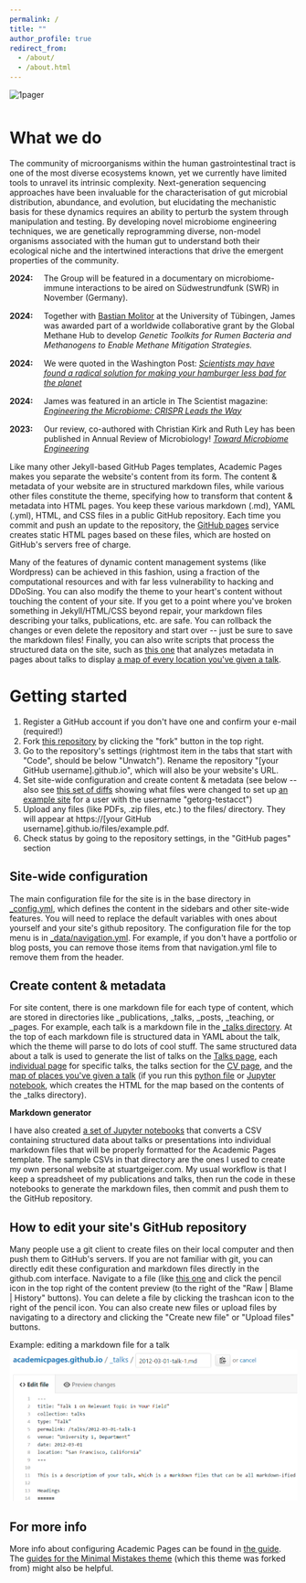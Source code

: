 ```yaml
---
permalink: /
title: ""
author_profile: true
redirect_from: 
  - /about/
  - /about.html
---
```


![1pager](images/web_header2.png "Heading")

<h1 class="what-we-do-heading">What we do</h1>

<style>
    .what-we-do-heading {
        margin-top: 50px; /* Increase this to add more space */
    }
</style>

  
The community of microorganisms within the human gastrointestinal tract is one of the most diverse ecosystems known, yet we currently have limited tools to unravel its intrinsic complexity. Next-generation sequencing approaches have been invaluable for the characterisation of gut microbial distribution, abundance, and evolution, but elucidating the mechanistic basis for these dynamics requires an ability to perturb the system through manipulation and testing. By developing novel microbiome engineering techniques, we are genetically reprogramming diverse, non-model organisms associated with the human gut to understand both their ecological niche and the intertwined interactions that drive the emergent properties of the community.
  
  
  
<html lang="en">
<head>
    <meta charset="UTF-8">
    <title>Microbiome Engineering</title>
    <style>
        /* Container for image and text */
        .image-text-container {
            position: relative; /* Allows absolute positioning for the image */
            margin: 20px;
            padding-right: 40px; /* Extra space for larger image */
        }

        /* Styling for the text section */
        .image-text-container .text {
            font-size: 0.8em;
            color: #333;
            margin-right: 400px; /* Adjusted space for the larger image */
        }

        /* Styling for the image */
        .image-text-container img {
            position: absolute; /* Allow the image to float on the right */
            right: 0; /* Align image to the right margin */
            top: 0; /* Align image to the top of the container */
            width: 400px; /* Larger static width for the image */
            height: auto; /* Keep the image ratio intact */
            cursor: pointer; /* Indicates the image is clickable */
            transition: transform 0.3s; /* Smooth hover effect */
        }

        /* Hover effect for the image */
        .image-text-container img:hover {
            transform: scale(1.05); /* Slightly enlarges the image on hover */
        }

        /* Responsive Design for Medium and Smaller Screens */
        @media (max-width: 800px) {
            .image-text-container {
                padding-right: 0;
            }
            .image-text-container .text {
                margin-right: 0;
            }
            .image-text-container img {
                position: relative; /* Stack image below text */
                width: 100%; /* Image takes full width on smaller screens */
                max-width: none;
            }
        }
    </style>
</head>
<body>

    <div class="image-text-container">
        <div class="text">
            The human gut microbiome dark matter. Lorem ipsum dolor sit amet, consectetur adipiscing elit. Integer nec odio. Praesent libero. Sed cursus ante dapibus diam. Sed nisi. Nulla quis sem at nibh elementum imperdiet. Duis sagittis ipsum. Praesent mauris. Fusce nec tellus sed augue semper porta.
        </div>
        <a href="/images/genetic_dark_matter_with_tree.png" target="_blank" title="View Full-Size Image">
            <img src="/images/genetic_dark_matter_with_tree.png" alt="Diagram showing genetic dark matter alongside a phylogenetic tree" loading="lazy">
        </a>
    </div>

</body>
</html>


<h1 class="news-heading">News</h1>

<style>
    .news-heading {
        margin-top: 70px; /* Increase this to add more space */
    }
    
    /* Style for news items */
    .news-item {
        padding-left: 60px; /* Add padding to align all text properly after the bold year */
        margin-bottom: 15px; /* Space between items */
        position: relative; /* Allows absolute positioning of the year */
    }
    
    .news-item span.year {
        font-weight: bold; /* Makes "2024" bold */
        position: absolute;
        left: 0; /* Aligns the year to the left */
    }
</style>

<div class="news-item">
    <span class="year">2024:</span> The Group will be featured in a documentary on microbiome-immune interactions to be aired on Südwestrundfunk (SWR) in November (Germany).
</div>

<div class="news-item">
    <span class="year">2024:</span> Together with <a href="https://uni-tuebingen.de/en/fakultaeten/mathematisch-naturwissenschaftliche-fakultaet/fachbereiche/geowissenschaften/arbeitsgruppen/geo-und-umweltnaturwissenschaften/geo-und-umweltnaturwissenschaften/umweltbiotechnologie/arbeitsgruppe/molitor-lab/" target="_blank" rel="noopener noreferrer">Bastian Molitor</a> at the University of Tübingen, James was awarded part of a worldwide collaborative grant by the Global Methane Hub to develop <em>Genetic Toolkits for Rumen Bacteria and Methanogens to Enable Methane Mitigation Strategies.</em>
</div>

<div class="news-item">
    <span class="year">2024:</span> We were quoted in the Washington Post: <em><a href="https://www.washingtonpost.com/climate-solutions/interactive/2024/cows-methane-emissions-gene-editing-microbiome/" target="_blank" rel="noopener noreferrer">Scientists may have found a radical solution for making your hamburger less bad for the planet</a></em>
</div>

<div class="news-item">
    <span class="year">2024:</span> James was featured in an article in The Scientist magazine: <em><a href="https://www.the-scientist.com/engineering-the-microbiome-crispr-leads-the-way-71698" target="_blank" rel="noopener noreferrer">Engineering the Microbiome: CRISPR Leads the Way</a></em>
</div>

<div class="news-item">
    <span class="year">2023:</span> Our review, co-authored with Christian Kirk and Ruth Ley has been published in Annual Review of Microbiology! <em><a href="https://www.annualreviews.org/content/journals/10.1146/annurev-micro-032421-112304" target="_blank" rel="noopener noreferrer">Toward Microbiome Engineering</a></em>
</div>










Like many other Jekyll-based GitHub Pages templates, Academic Pages makes you separate the website's content from its form. The content & metadata of your website are in structured markdown files, while various other files constitute the theme, specifying how to transform that content & metadata into HTML pages. You keep these various markdown (.md), YAML (.yml), HTML, and CSS files in a public GitHub repository. Each time you commit and push an update to the repository, the [GitHub pages](https://pages.github.com/) service creates static HTML pages based on these files, which are hosted on GitHub's servers free of charge.

Many of the features of dynamic content management systems (like Wordpress) can be achieved in this fashion, using a fraction of the computational resources and with far less vulnerability to hacking and DDoSing. You can also modify the theme to your heart's content without touching the content of your site. If you get to a point where you've broken something in Jekyll/HTML/CSS beyond repair, your markdown files describing your talks, publications, etc. are safe. You can rollback the changes or even delete the repository and start over -- just be sure to save the markdown files! Finally, you can also write scripts that process the structured data on the site, such as [this one](https://github.com/academicpages/academicpages.github.io/blob/master/talkmap.ipynb) that analyzes metadata in pages about talks to display [a map of every location you've given a talk](https://academicpages.github.io/talkmap.html).

Getting started
======
1. Register a GitHub account if you don't have one and confirm your e-mail (required!)
1. Fork [this repository](https://github.com/academicpages/academicpages.github.io) by clicking the "fork" button in the top right. 
1. Go to the repository's settings (rightmost item in the tabs that start with "Code", should be below "Unwatch"). Rename the repository "[your GitHub username].github.io", which will also be your website's URL.
1. Set site-wide configuration and create content & metadata (see below -- also see [this set of diffs](http://archive.is/3TPas) showing what files were changed to set up [an example site](https://getorg-testacct.github.io) for a user with the username "getorg-testacct")
1. Upload any files (like PDFs, .zip files, etc.) to the files/ directory. They will appear at https://[your GitHub username].github.io/files/example.pdf.  
1. Check status by going to the repository settings, in the "GitHub pages" section

Site-wide configuration
------
The main configuration file for the site is in the base directory in [_config.yml](https://github.com/academicpages/academicpages.github.io/blob/master/_config.yml), which defines the content in the sidebars and other site-wide features. You will need to replace the default variables with ones about yourself and your site's github repository. The configuration file for the top menu is in [_data/navigation.yml](https://github.com/academicpages/academicpages.github.io/blob/master/_data/navigation.yml). For example, if you don't have a portfolio or blog posts, you can remove those items from that navigation.yml file to remove them from the header. 

Create content & metadata
------
For site content, there is one markdown file for each type of content, which are stored in directories like _publications, _talks, _posts, _teaching, or _pages. For example, each talk is a markdown file in the [_talks directory](https://github.com/academicpages/academicpages.github.io/tree/master/_talks). At the top of each markdown file is structured data in YAML about the talk, which the theme will parse to do lots of cool stuff. The same structured data about a talk is used to generate the list of talks on the [Talks page](https://academicpages.github.io/talks), each [individual page](https://academicpages.github.io/talks/2012-03-01-talk-1) for specific talks, the talks section for the [CV page](https://academicpages.github.io/cv), and the [map of places you've given a talk](https://academicpages.github.io/talkmap.html) (if you run this [python file](https://github.com/academicpages/academicpages.github.io/blob/master/talkmap.py) or [Jupyter notebook](https://github.com/academicpages/academicpages.github.io/blob/master/talkmap.ipynb), which creates the HTML for the map based on the contents of the _talks directory).

**Markdown generator**

I have also created [a set of Jupyter notebooks](https://github.com/academicpages/academicpages.github.io/tree/master/markdown_generator
) that converts a CSV containing structured data about talks or presentations into individual markdown files that will be properly formatted for the Academic Pages template. The sample CSVs in that directory are the ones I used to create my own personal website at stuartgeiger.com. My usual workflow is that I keep a spreadsheet of my publications and talks, then run the code in these notebooks to generate the markdown files, then commit and push them to the GitHub repository.

How to edit your site's GitHub repository
------
Many people use a git client to create files on their local computer and then push them to GitHub's servers. If you are not familiar with git, you can directly edit these configuration and markdown files directly in the github.com interface. Navigate to a file (like [this one](https://github.com/academicpages/academicpages.github.io/blob/master/_talks/2012-03-01-talk-1.md) and click the pencil icon in the top right of the content preview (to the right of the "Raw | Blame | History" buttons). You can delete a file by clicking the trashcan icon to the right of the pencil icon. You can also create new files or upload files by navigating to a directory and clicking the "Create new file" or "Upload files" buttons. 

Example: editing a markdown file for a talk
![Editing a markdown file for a talk](/images/editing-talk.png)

For more info
------
More info about configuring Academic Pages can be found in [the guide](https://academicpages.github.io/markdown/). The [guides for the Minimal Mistakes theme](https://mmistakes.github.io/minimal-mistakes/docs/configuration/) (which this theme was forked from) might also be helpful.
